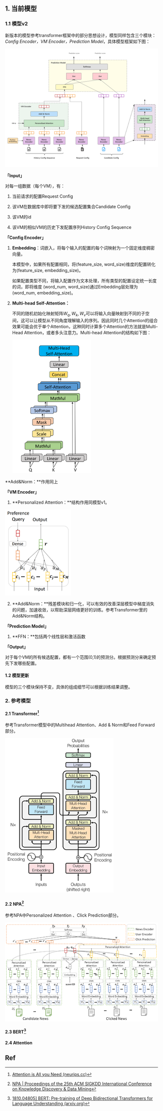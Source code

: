 ## 1. 当前模型

### 1.1 模型v2

新版本的模型参考transformer框架中的部分思想设计，模型同样包含三个模块：*Config Encoder，VM Encoder，Prediction Model*，具体模型框架如下图：

![](pic/%E5%85%B7%E4%BD%93%E6%A8%A1%E5%9E%8B%E5%9B%BEv2.png)

**「Input」**

对每一组数据（每个VM），有：

1. 当前请求的配置Request Config

2. 该VM在数据库中即将要下发的候选配置集合Candidate Config

3. 该VM的id

4. 该VM的相似VM的历史下发配置序列History Config Sequence

   

**「Config Encoder」**

1. **Embedding**：词嵌入，将每个输入的配置的每个词映射为一个固定维度稠密向量。

   本模型中，如果所有配置相同，将(feature_size,  word_size)维度的配置转化为(feature_size,  embedding_size)。

   如果配置类型不同，将输入配置作为文本处理，所有类型的配置设定统一长度的词，即将维度 (word_num, word_size)通过Embedding层处理为(word_num, embedding_size)。

2. **Multi-head Self-Attention：**

   不同的随机初始化映射矩阵$W_q, W_k, W_v$可以将输入向量映射到不同的子空间，这可以让模型从不同角度理解输入的序列。因此同时几个Attention的组合效果可能会优于单个Attention，这种同时计算多个Attention的方法就是Multi-Head Attention，或者多头注意力。Multi-head Attention的结构如下图：

   <img src="pic/image-20220615160713000-166014334165221.png" style="zoom:67%;" />



**Add&Norm：**作用同上



**「VM Encoder」**

1. **Personalized Attention：**结构作用同模型v1。

<img src="pic/image-20220615154220399-166014337886623.png" style="zoom:80%;" />

2. **Add&Norm：**残差模块和归一化，可以有效的改善深层模型中梯度消失的问题，加速收敛，以帮助深层网络更好的训练。参考Transformer里的Add&Norm结构。



**「Prediction Model」**

1. **FFN：**包括两个线性层和激活函数



**「Output」**

对于每个VM的所有候选配置，都有一个范围(0,1)的预测分。根据预测分来确定预先下发哪些配置。



#### 1.2 模型更新

模型的三个模块保持不变，具体的组成细节可以根据训练结果调整。



### 2. 参考模型

#### 2.1 Transformer[^1]

参考Transformer模型中的Multihead Attention、Add & Norm和Feed Forward部分。

<img src="pic/v2-e09a169399782babea626d87282bf14e_r.jpg" alt="preview" style="zoom: 50%;" />

#### 2.2 NPA[^2]

参考NPA中Personalized Attention 、Click Prediction部分。

![image-20220615151434318](pic/image-20220615151434318-166014313124517.png)



#### 2.3 BERT[^3]



#### 2.4 Attention



## Ref

[^1]: [Attention is All you Need (neurips.cc)](https://proceedings.neurips.cc/paper/2017/hash/3f5ee243547dee91fbd053c1c4a845aa-Abstract.html)
[^2]: [NPA | Proceedings of the 25th ACM SIGKDD International Conference on Knowledge Discovery & Data Mining](https://dl.acm.org/doi/abs/10.1145/3292500.3330665)

[^3]:[1810.04805\] BERT: Pre-training of Deep Bidirectional Transformers for Language Understanding (arxiv.org)](https://arxiv.org/abs/1810.04805)
